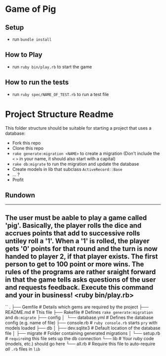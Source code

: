 # Game of Pig


## Setup
 - run `bundle install`

## How to Play
 - run `ruby bin/play.rb` to start the game


## How to run the tests
 - run `ruby spec/NAME_OF_TEST.rb` to run a test file



# Project Structure Readme
This folder structure should be suitable for starting a project that uses a database:

* Fork this repo
* Clone this repo
* `rake generate:migration <NAME>` to create a migration (Don't include the `<` `>` in your name, it should also start with a capital)
* `rake db:migrate` to run the migration and update the database
* Create models in lib that subclass `ActiveRecord::Base`
* ... ?
* Profit


## Rundown
----------------------------------------------

The user must be aable to play a game called 'pig'. Basically, the player rolls the dice and accrues points that add to successive rolls untiley roll a '1'. When a '1' is rolled, the player gets '0' points for that round and the turn is now handed to player 2, if that player exists. The first person to get to 100 point or more wins. The rules of the programs are rather sraight forward in that the game tells asks questions of the user and requests feedback. Execute this command and your in business!                  <ruby bin/play.rb>
---------------------------------------------------

``
.
├── Gemfile             # Details which gems are required by the project
├── README.md           # This file
├── Rakefile            # Defines `rake generate:migration` and `db:migrate`
├── config
│   └── database.yml    # Defines the database config (e.g. name of file)
├── console.rb          # `ruby console.rb` starts `pry` with models loaded
├── db
│   ├── dev.sqlite3     # Default location of the database file
│   ├── migrate         # Folder containing generated migrations
│   └── setup.rb        # `require`ing this file sets up the db connection
└── lib                 # Your ruby code (models, etc.) should go here
    └── all.rb          # Require this file to auto-require _all_ `.rb` files in `lib`
```
